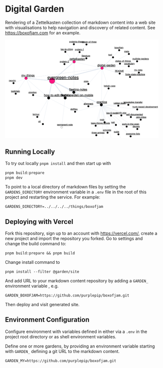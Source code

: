 # Digital Garden

Rendering of a Zettelkasten collection of markdown content into a web site with
visualisations to help navigation and discovery of related content. See
<https://boxofjam.com> for an example.

![demo](docs/images/demo.png)

## Running Locally

To try out locally `pnpm install` and then start up with

    pnpm build:prepare
    pnpm dev

To point to a local directory of markdown files by setting the
`GARDENS_DIRECTORY` environment variable in a `.env` file in the root of this
project and restarting the service. For example:

    GARDENS_DIRECTORY=../../../../things/boxofjam

## Deploying with Vercel

Fork this repository, sign up to an account with <https://vercel.com/>, create a
new project and import the repository you forked. Go to settings and change the
build command to:

    pnpm build:prepare && pnpm build

Change install command to

    pnpm install --filter @garden/site

And add URL to your markdown content repository by adding a `GARDEN_`
environment variable , e.g.

    GARDEN_BOXOFJAM=https://github.com/purplepip/boxofjam.git

Then deploy and visit generated site.

## Environment Configuration

Configure environment with variables defined in either via a `.env` in the
project root directory or as shell environment variables.

Define one or more gardens, by providing an environment variable starting with
`GARDEN_` defining a git URL to the markdown content.

    GARDEN_MY=https://github.com/purplepip/boxofjam.git
